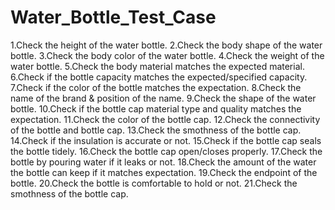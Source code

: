 # Water_Bottle_Test_Case

1.Check the height of the water bottle.
2.Check the body shape of the water bottle.
3.Check the body color of the water bottle.
4.Check the weight of the water bottle.
5.Check the body material matches the expected material.
6.Check if the bottle capacity matches the expected/specified capacity.
7.Check if the color of the bottle matches the expectation.
8.Check the name of the brand & position of the name.
9.Check the shape of the water bottle.
10.Check if the bottle cap material type and quality matches the expectation. 
11.Check the color of the bottle cap.
12.Check the connectivity of the bottle and bottle cap.
13.Check the smothness of the bottle cap.
14.Check if the insulation is accurate or not.
15.Check if the bottle cap seals the bottle tidely.
16.Check the bottle cap open/closes properly.
17.Check the bottle by pouring water if it leaks or not.
18.Check the amount of the water the bottle can keep if it matches expectation.
19.Check the endpoint of the bottle.
20.Check the bottle is comfortable to hold or not.
21.Check the smothness of the bottle cap.
